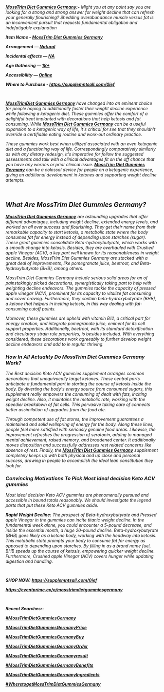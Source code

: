 <p><strong><em><a href="https://supplemntsall.com/0ief" target="_blank" rel="nofollow" data-saferedirecturl="https://www.google.com/url?hl=en&amp;q=https://top10nutranews.com/Try-MossTrim-Diet-Gummies-Germany&amp;source=gmail&amp;ust=1731655132730000&amp;usg=AOvVaw3A4jPCHA7tUqYaJvjHKFX7">MossTrim Diet Gummies Germany</a>:-</em></strong><em>&nbsp;Might you at any point say you are looking for a strong and strong answer for weight decline that can refresh your generally flourishing? Shedding overabundance muscle versus fat is an inconvenient pursuit that requests fundamental obligation and indefatigable explanation</em></p>
<p><strong><em>Item Name&nbsp;-&nbsp;</em></strong><strong><em><a href="https://supplemntsall.com/0ief" target="_blank" rel="nofollow" data-saferedirecturl="https://www.google.com/url?hl=en&amp;q=https://top10nutranews.com/Try-MossTrim-Diet-Gummies-Germany&amp;source=gmail&amp;ust=1731655132730000&amp;usg=AOvVaw3A4jPCHA7tUqYaJvjHKFX7">MossTrim Diet Gummies Germany</a></em></strong></p>
<p><strong><em>Arrangement&nbsp;&mdash;&nbsp;</em></strong><strong><em><a href="https://supplemntsall.com/0ief" target="_blank" rel="nofollow" data-saferedirecturl="https://www.google.com/url?hl=en&amp;q=https://www.facebook.com/GetMossTrimDietGummiesGermany&amp;source=gmail&amp;ust=1731655132730000&amp;usg=AOvVaw16uGD4hmiA0oDYpZHaRkhr">Natural</a></em></strong></p>
<p><strong><em>Incidental effects&nbsp;&mdash;&nbsp;</em></strong><strong><em><a href="https://supplemntsall.com/0ief" target="_blank" rel="nofollow" data-saferedirecturl="https://www.google.com/url?hl=en&amp;q=https://www.facebook.com/GetMossTrimDietGummiesGermany&amp;source=gmail&amp;ust=1731655132730000&amp;usg=AOvVaw16uGD4hmiA0oDYpZHaRkhr">NA</a></em></strong></p>
<p><strong><em>Age Gathering&nbsp;&mdash;&nbsp;</em></strong><strong><em><a href="https://supplemntsall.com/0ief" target="_blank" rel="nofollow" data-saferedirecturl="https://www.google.com/url?hl=en&amp;q=https://www.facebook.com/GetMossTrimDietGummiesGermany&amp;source=gmail&amp;ust=1731655132730000&amp;usg=AOvVaw16uGD4hmiA0oDYpZHaRkhr">18+</a></em></strong></p>
<p><strong><em>Accessibility&nbsp;&mdash;&nbsp;</em></strong><strong><em><a href="https://supplemntsall.com/0ief" target="_blank" rel="nofollow" data-saferedirecturl="https://www.google.com/url?hl=en&amp;q=https://www.facebook.com/GetMossTrimDietGummiesGermany&amp;source=gmail&amp;ust=1731655132730000&amp;usg=AOvVaw16uGD4hmiA0oDYpZHaRkhr">Online</a></em></strong></p>
<p><strong><em>Where to Purchase&nbsp;-&nbsp;<a href="https://supplemntsall.com/0ief">https://supplemntsall.com/0ief</a>&nbsp;</em></strong></p>
<p>&nbsp;</p>
<p><strong><em><a href="https://supplemntsall.com/0ief" target="_blank" rel="nofollow" data-saferedirecturl="https://www.google.com/url?hl=en&amp;q=https://top10nutranews.com/Try-MossTrim-Diet-Gummies-Germany&amp;source=gmail&amp;ust=1731655132731000&amp;usg=AOvVaw3QjOZzUQqGBGaQDW6SQTVD">MossTrimDiet Gummies Germany</a></em></strong><em>&nbsp;have changed into an eminent choice for people hoping to additionally foster their weight decline experience while following a ketogenic diet. These gummies offer the comfort of a delightful treat implanted with decorations that help ketosis and fat consuming. While&nbsp;<strong><a href="https://supplemntsall.com/0ief" target="_blank" rel="nofollow" data-saferedirecturl="https://www.google.com/url?hl=en&amp;q=https://top10nutranews.com/Try-MossTrim-Diet-Gummies-Germany&amp;source=gmail&amp;ust=1731655132731000&amp;usg=AOvVaw3QjOZzUQqGBGaQDW6SQTVD">MossTrim Diet Gummies Germany</a></strong>&nbsp;can be a useful expansion to a ketogenic way of life, it's critical for see that they shouldn't override a certifiable eating routine and work-out ordinary practice.</em></p>
<p><em>These gummies work best when utilized associated with an even ketogenic diet and a functioning way of life. Correspondingly comparatively similarly as with any dietary redesign, it's imperative for follow the suggested assessments and talk with a clinical advantages fit on the off chance that you have any worries or prior clinical issue.&nbsp;<strong><a href="https://supplemntsall.com/0ief" target="_blank" rel="nofollow" data-saferedirecturl="https://www.google.com/url?hl=en&amp;q=https://top10nutranews.com/Try-MossTrim-Diet-Gummies-Germany&amp;source=gmail&amp;ust=1731655132731000&amp;usg=AOvVaw3QjOZzUQqGBGaQDW6SQTVD">MossTrim Diet Gummies Germany</a></strong>&nbsp;can be a colossal device for people on a ketogenic experience, giving an additional development in ketones and supporting weight decline attempts.</em></p>
<p>&nbsp;</p>
<h2><strong><em>What Are MossTrim Diet Gummies Germany?</em></strong></h2>
<p><strong><em><a href="https://supplemntsall.com/0ief" target="_blank" rel="nofollow" data-saferedirecturl="https://www.google.com/url?hl=en&amp;q=https://www.facebook.com/GetMossTrimDietGummiesGermany&amp;source=gmail&amp;ust=1731655132731000&amp;usg=AOvVaw1Pidt4Q81PgnIAnQnmcgo8">MossTrim Diet Gummies Germany</a></em></strong><em>&nbsp;are astounding upgrades that offer different advantages, including weight decline, extended energy levels, and worked on all over success and flourishing. They get their name from their remarkable capacity to start ketosis, a metabolic state where the body consumes fat for energy instead of depending upon starches (sugar). These great gummies consolidate Beta-hydroxybutyrate, which works with a smooth change into ketosis. Besides, they are overhauled with Crushed apple Vinegar (ACV), a key part well known for its reasonableness in weight decline. Besides, MossTrim Diet Gummies Germany are stacked with a great deal of improvements, like pomegranate juice, beetroot, and Beta-hydroxybutyrate (BHB), among others.</em></p>
<p><em>MossTrim Diet Gummies Germany include serious solid areas for an of painstakingly picked decorations, synergistically taking part to help with weighting decline endeavors. The gummies tackle the capacity of pressed apple vinegar (ACV), prominent for its capacity to vitalize fat consuming and cover craving. Furthermore, they contain beta-hydroxybutyrate (BHB), a ketone that helpers in inciting ketosis, in this way dealing with fat-consuming cutoff points.</em></p>
<p><em>Moreover, these gummies are upheld with vitamin B12, a critical part for energy creation, and integrate pomegranate juice, eminent for its cell support properties. Additionally, beetroot, with its standard detoxification and circulatory strain rule properties, is besides included. With everything considered, these decorations work agreeably to further develop weight decline endeavors and add to in regular thriving.</em></p>
<h3><strong><em>How In All Actuality Do MossTrim Diet Gummies Germany Work?</em></strong></h3>
<p><em>The Best decision Keto ACV gummies supplement arranges common decorations that unequivocally target ketones. These central parts anticipate a fundamental part in starting the course of ketosis inside the body. By diverting the body's energy source from consumed sugars, this supplement really empowers the consuming of dealt with fats, inciting weight decline. Also, it maintains the metabolic rate, working with the speedier breakdown of fat cells. This pervasive taking care of connects better assimilation of upgrades from the food ate.</em></p>
<p><em>Through competent use of fat stores, the improvement guarantees a maintained and solid wellspring of energy for the body. Along these lines, people feel more satisfied with seriously genuine food areas. Likewise, the improvement refreshes the progression of serotonin, adding to managed mental achievement, raised memory, and broadened center. It additionally moves disposition and successfully addresses rest related concerns like absence of rest. Finally, the&nbsp;<strong><a href="https://supplemntsall.com/0ief" target="_blank" rel="nofollow" data-saferedirecturl="https://www.google.com/url?hl=en&amp;q=https://top10nutranews.com/Try-MossTrim-Diet-Gummies-Germany&amp;source=gmail&amp;ust=1731655132731000&amp;usg=AOvVaw3QjOZzUQqGBGaQDW6SQTVD">MossTrim Diet Gummies Germany</a></strong>&nbsp;supplement completely keeps up with both physical and up close and personal success, drawing in people to accomplish the ideal lean constitution they look for.</em></p>
<h3><strong><em>Convincing Motivations To Pick Most ideal decision Keto ACV gummies</em></strong></h3>
<p><em>Most ideal decision Keto ACV gummies are phenomenally pursued and accessible in bound totals reasonably. We should investigate the legend parts that put these Keto ACV gummies aside.</em></p>
<p><strong><em>Rapid Weight Decline:</em></strong><em>&nbsp;The prospect of Beta-hydroxybutyrate and Pressed apple Vinegar in the gummies can incite titanic weight decline. In the fundamental week alone, you could encounter a 5-pound decrease, and inside the essential month, a huge 20-pound decline. Beta-hydroxybutyrate (BHB) goes likely as a ketone body, working with the headway into ketosis. This metabolic state prompts your body to consume fat for energy as opposed to depending upon starches. By filling in as a brand name fuel, BHB speeds up the course of ketosis, empowering quicker weight decline. Furthermore, Crushed apple Vinegar (ACV) covers hunger while updating digestion and handling.</em></p>
<p>&nbsp;</p>
<p><strong><em>SHOP NOW:&nbsp;<a href="https://supplemntsall.com/0ief">https://supplemntsall.com/0ief</a>&nbsp;</em></strong></p>
<p><strong><em><a href="https://eventprime.co/o/mosstrimdietgummiesgermany">https://eventprime.co/o/mosstrimdietgummiesgermany</a>&nbsp;</em></strong></p>
<p>&nbsp;</p>
<p><strong><em>Recent Searches:-</em></strong></p>
<p><a href="https://www.facebook.com/mosstrim.diet.gummies.germany/"><em><strong>#MossTrimDietGummiesGermany</strong></em></a></p>
<p><a href="https://www.facebook.com/mosstrim.diet.gummies.germany/"><em><strong>#MossTrimDietGummiesGermanyPrice</strong></em></a></p>
<p><a href="https://www.facebook.com/mosstrim.diet.gummies.germany/"><em><strong>#MossTrimDietGummiesGermanyBuy</strong></em></a></p>
<p><a href="https://www.facebook.com/mosstrim.diet.gummies.germany/"><em><strong>#MossTrimDietGummiesGermanyOrder</strong></em></a></p>
<p><a href="https://www.facebook.com/mosstrim.diet.gummies.germany/"><strong><em>#MossTrimDietGummiesGermanyresult</em></strong></a></p>
<p><a href="https://www.facebook.com/mosstrim.diet.gummies.germany/"><em><strong>#MossTrimDietGummiesGermanyBenefits</strong></em></a></p>
<p><a href="https://www.facebook.com/mosstrim.diet.gummies.germany/"><em><strong>#MossTrimDietGummiesGermanyIngredients</strong></em></a></p>
<p><a href="https://www.facebook.com/mosstrim.diet.gummies.germany/"><em><strong>#WheretogetMossTrimDietGummiesGermany</strong></em></a></p>
